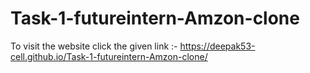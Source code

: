 # Task-1-futureintern-Amzon-clone

To visit the website click the given link :- 
https://deepak53-cell.github.io/Task-1-futureintern-Amzon-clone/
